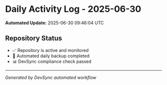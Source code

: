 # Daily Activity Log - 2025-06-30

**Automated Update:** 2025-06-30 09:46:04 UTC

## Repository Status
- ✅ Repository is active and monitored
- 🔄 Automated daily backup completed
- 📊 DevSync compliance check passed

---
*Generated by DevSync automated workflow*

